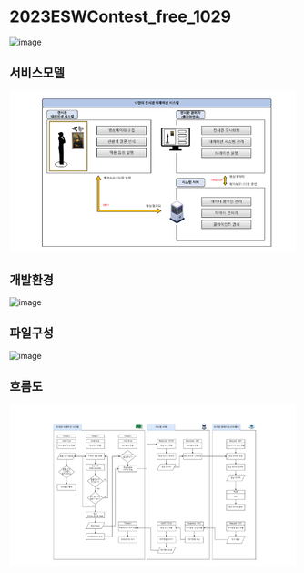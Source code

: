 # 2023ESWContest_free_1029
![image]()

## 서비스모델
![image](https://raw.githubusercontent.com/Const4nt0228/2023ESWContest_free_1029/main/img/servicemodel.png?token=GHSAT0AAAAAACG5SIJV5HOLHOTT36IOX4EMZHOZWIA)


## 개발환경
![image]()

## 파일구성
![image]()

## 흐름도
![image](https://github.com/Const4nt0228/2023ESWContest_free_1029/blob/main/img/flow.png)
